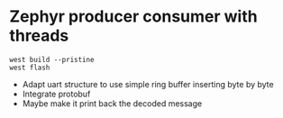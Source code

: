 # Zephyr producer consumer with threads

```
west build --pristine
west flash
```

- Adapt uart structure to use simple ring buffer inserting byte by byte
- Integrate protobuf
- Maybe make it print back the decoded message